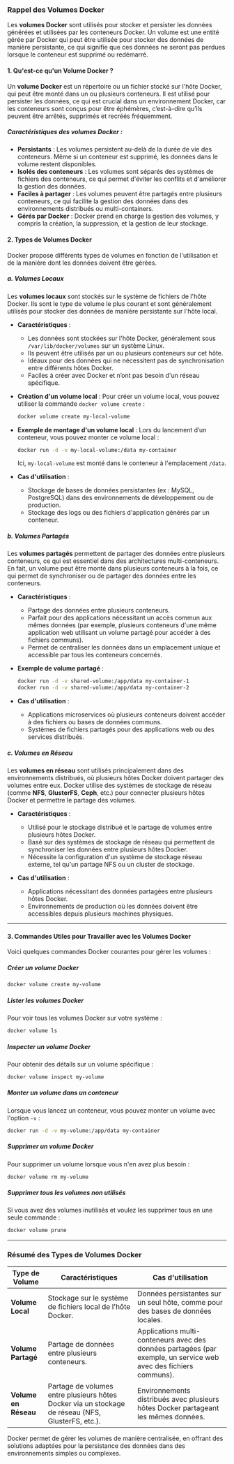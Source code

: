 ### **Rappel des Volumes Docker**

Les **volumes Docker** sont utilisés pour stocker et persister les données générées et utilisées par les conteneurs Docker. Un volume est une entité gérée par Docker qui peut être utilisée pour stocker des données de manière persistante, ce qui signifie que ces données ne seront pas perdues lorsque le conteneur est supprimé ou redémarré.

#### **1. Qu'est-ce qu'un Volume Docker ?**

Un **volume Docker** est un répertoire ou un fichier stocké sur l'hôte Docker, qui peut être monté dans un ou plusieurs conteneurs. Il est utilisé pour persister les données, ce qui est crucial dans un environnement Docker, car les conteneurs sont conçus pour être éphémères, c’est-à-dire qu’ils peuvent être arrêtés, supprimés et recréés fréquemment.

##### **Caractéristiques des volumes Docker** :
- **Persistants** : Les volumes persistent au-delà de la durée de vie des conteneurs. Même si un conteneur est supprimé, les données dans le volume restent disponibles.
- **Isolés des conteneurs** : Les volumes sont séparés des systèmes de fichiers des conteneurs, ce qui permet d'éviter les conflits et d'améliorer la gestion des données.
- **Faciles à partager** : Les volumes peuvent être partagés entre plusieurs conteneurs, ce qui facilite la gestion des données dans des environnements distribués ou multi-containers.
- **Gérés par Docker** : Docker prend en charge la gestion des volumes, y compris la création, la suppression, et la gestion de leur stockage.

#### **2. Types de Volumes Docker**

Docker propose différents types de volumes en fonction de l'utilisation et de la manière dont les données doivent être gérées.

##### **a. Volumes Locaux**

Les **volumes locaux** sont stockés sur le système de fichiers de l'hôte Docker. Ils sont le type de volume le plus courant et sont généralement utilisés pour stocker des données de manière persistante sur l'hôte local.

- **Caractéristiques** :
  - Les données sont stockées sur l'hôte Docker, généralement sous `/var/lib/docker/volumes` sur un système Linux.
  - Ils peuvent être utilisés par un ou plusieurs conteneurs sur cet hôte.
  - Idéaux pour des données qui ne nécessitent pas de synchronisation entre différents hôtes Docker.
  - Faciles à créer avec Docker et n’ont pas besoin d'un réseau spécifique.

- **Création d'un volume local** :
  Pour créer un volume local, vous pouvez utiliser la commande `docker volume create` :
  ```bash
  docker volume create my-local-volume
  ```

- **Exemple de montage d'un volume local** :
  Lors du lancement d’un conteneur, vous pouvez monter ce volume local :
  ```bash
  docker run -d -v my-local-volume:/data my-container
  ```
  Ici, `my-local-volume` est monté dans le conteneur à l'emplacement `/data`.

- **Cas d'utilisation** :
  - Stockage de bases de données persistantes (ex : MySQL, PostgreSQL) dans des environnements de développement ou de production.
  - Stockage des logs ou des fichiers d'application générés par un conteneur.

##### **b. Volumes Partagés**

Les **volumes partagés** permettent de partager des données entre plusieurs conteneurs, ce qui est essentiel dans des architectures multi-conteneurs. En fait, un volume peut être monté dans plusieurs conteneurs à la fois, ce qui permet de synchroniser ou de partager des données entre les conteneurs.

- **Caractéristiques** :
  - Partage des données entre plusieurs conteneurs.
  - Parfait pour des applications nécessitant un accès commun aux mêmes données (par exemple, plusieurs conteneurs d'une même application web utilisant un volume partagé pour accéder à des fichiers communs).
  - Permet de centraliser les données dans un emplacement unique et accessible par tous les conteneurs concernés.

- **Exemple de volume partagé** :
  ```bash
  docker run -d -v shared-volume:/app/data my-container-1
  docker run -d -v shared-volume:/app/data my-container-2
  ```

- **Cas d'utilisation** :
  - Applications microservices où plusieurs conteneurs doivent accéder à des fichiers ou bases de données communs.
  - Systèmes de fichiers partagés pour des applications web ou des services distribués.

##### **c. Volumes en Réseau**

Les **volumes en réseau** sont utilisés principalement dans des environnements distribués, où plusieurs hôtes Docker doivent partager des volumes entre eux. Docker utilise des systèmes de stockage de réseau (comme **NFS**, **GlusterFS**, **Ceph**, etc.) pour connecter plusieurs hôtes Docker et permettre le partage des volumes.

- **Caractéristiques** :
  - Utilisé pour le stockage distribué et le partage de volumes entre plusieurs hôtes Docker.
  - Basé sur des systèmes de stockage de réseau qui permettent de synchroniser les données entre plusieurs hôtes Docker.
  - Nécessite la configuration d'un système de stockage réseau externe, tel qu'un partage NFS ou un cluster de stockage.

- **Cas d'utilisation** :
  - Applications nécessitant des données partagées entre plusieurs hôtes Docker.
  - Environnements de production où les données doivent être accessibles depuis plusieurs machines physiques.

---

#### **3. Commandes Utiles pour Travailler avec les Volumes Docker**

Voici quelques commandes Docker courantes pour gérer les volumes :

##### **Créer un volume Docker**
```bash
docker volume create my-volume
```

##### **Lister les volumes Docker**
Pour voir tous les volumes Docker sur votre système :
```bash
docker volume ls
```

##### **Inspecter un volume Docker**
Pour obtenir des détails sur un volume spécifique :
```bash
docker volume inspect my-volume
```

##### **Monter un volume dans un conteneur**
Lorsque vous lancez un conteneur, vous pouvez monter un volume avec l'option `-v` :
```bash
docker run -d -v my-volume:/app/data my-container
```

##### **Supprimer un volume Docker**
Pour supprimer un volume lorsque vous n'en avez plus besoin :
```bash
docker volume rm my-volume
```

##### **Supprimer tous les volumes non utilisés**
Si vous avez des volumes inutilisés et voulez les supprimer tous en une seule commande :
```bash
docker volume prune
```

---

### **Résumé des Types de Volumes Docker**

| Type de Volume    | Caractéristiques                                  | Cas d'utilisation                                             |
|-------------------|---------------------------------------------------|---------------------------------------------------------------|
| **Volume Local**  | Stockage sur le système de fichiers local de l'hôte Docker. | Données persistantes sur un seul hôte, comme pour des bases de données locales. |
| **Volume Partagé**| Partage de données entre plusieurs conteneurs.    | Applications multi-conteneurs avec des données partagées (par exemple, un service web avec des fichiers communs). |
| **Volume en Réseau** | Partage de volumes entre plusieurs hôtes Docker via un stockage de réseau (NFS, GlusterFS, etc.). | Environnements distribués avec plusieurs hôtes Docker partageant les mêmes données. |

Docker permet de gérer les volumes de manière centralisée, en offrant des solutions adaptées pour la persistance des données dans des environnements simples ou complexes.